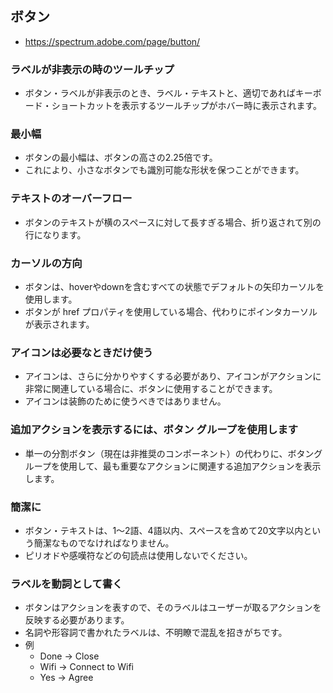 ## ボタン
- https://spectrum.adobe.com/page/button/

### ラベルが非表示の時のツールチップ
- ボタン・ラベルが非表示のとき、ラベル・テキストと、適切であればキーボード・ショートカットを表示するツールチップがホバー時に表示されます。

### 最小幅
- ボタンの最小幅は、ボタンの高さの2.25倍です。
- これにより、小さなボタンでも識別可能な形状を保つことができます。

### テキストのオーバーフロー
- ボタンのテキストが横のスペースに対して長すぎる場合、折り返されて別の行になります。

### カーソルの方向
- ボタンは、hoverやdownを含むすべての状態でデフォルトの矢印カーソルを使用します。
- ボタンが href プロパティを使用している場合、代わりにポインタカーソルが表示されます。

### アイコンは必要なときだけ使う
- アイコンは、さらに分かりやすくする必要があり、アイコンがアクションに非常に関連している場合に、ボタンに使用することができます。
- アイコンは装飾のために使うべきではありません。

### 追加アクションを表示するには、ボタン グループを使用します
- 単一の分割ボタン（現在は非推奨のコンポーネント）の代わりに、ボタングループを使用して、最も重要なアクションに関連する追加アクションを表示します。

### 簡潔に
- ボタン・テキストは、1～2語、4語以内、スペースを含めて20文字以内という簡潔なものでなければなりません。
- ピリオドや感嘆符などの句読点は使用しないでください。

### ラベルを動詞として書く
- ボタンはアクションを表すので、そのラベルはユーザーが取るアクションを反映する必要があります。
- 名詞や形容詞で書かれたラベルは、不明瞭で混乱を招きがちです。
- 例
  - Done → Close
  - Wifi → Connect to Wifi
  - Yes → Agree

